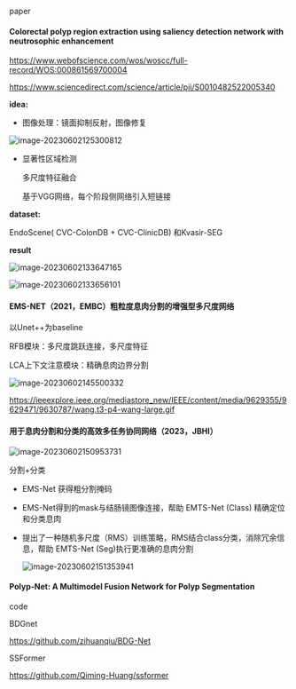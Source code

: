 





paper

#### Colorectal polyp region extraction using saliency detection network with neutrosophic enhancement

https://www.webofscience.com/wos/woscc/full-record/WOS:000861569700004

https://www.sciencedirect.com/science/article/pii/S0010482522005340

**idea:**

- 图像处理：镜面抑制反射，图像修复

![image-20230602125300812](C:\Users\余成远\AppData\Roaming\Typora\typora-user-images\image-20230602125300812.png)

- 显著性区域检测

  多尺度特征融合

  基于VGG网络，每个阶段侧网络引入短链接

**dataset:**

EndoScene( CVC-ColonDB + CVC-ClinicDB) 和Kvasir-SEG

**result**

![image-20230602133647165](C:\Users\余成远\AppData\Roaming\Typora\typora-user-images\image-20230602133647165.png)

![image-20230602133656101](C:\Users\余成远\AppData\Roaming\Typora\typora-user-images\image-20230602133656101.png)



#### EMS-NET（2021，EMBC）粗粒度息肉分割的增强型多尺度网络

以Unet++为baseline

RFB模块：多尺度跳跃连接，多尺度特征

LCA上下文注意模块：精确息肉边界分割

![image-20230602145500332](C:\Users\余成远\AppData\Roaming\Typora\typora-user-images\image-20230602145500332.png)





https://ieeexplore.ieee.org/mediastore_new/IEEE/content/media/9629355/9629471/9630787/wang.t3-p4-wang-large.gif



#### **用于息肉分割和分类的高效多任务协同网络**（2023，JBHI）

![image-20230602150953731](C:\Users\余成远\AppData\Roaming\Typora\typora-user-images\image-20230602150953731.png)

分割+分类

- EMS-Net 获得粗分割掩码

- EMS-Net得到的mask与结肠镜图像连接，帮助 EMTS-Net (Class) 精确定位和分类息肉

- 提出了一种随机多尺度（RMS）训练策略，RMS结合class分类，消除冗余信息，帮助 EMTS-Net (Seg)执行更准确的息肉分割

  ![image-20230602151353941](C:\Users\余成远\AppData\Roaming\Typora\typora-user-images\image-20230602151353941.png)

  

#### Polyp-Net: A Multimodel Fusion Network for Polyp Segmentation

code

BDGnet

https://github.com/zihuanqiu/BDG-Net

SSFormer

https://github.com/Qiming-Huang/ssformer

